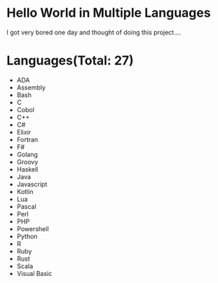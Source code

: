 # Hello World in Multiple Languages

I got very bored one day and thought of doing this project....

# Languages(Total: 27)

- ADA
- Assembly
- Bash
- C
- Cobol
- C++
- C#
- Elixir
- Fortran
- F#
- Golang
- Groovy
- Haskell
- Java
- Javascript
- Kotlin
- Lua
- Pascal
- Perl
- PHP
- Powershell
- Python
- R
- Ruby
- Rust
- Scala
- Visual Basic
